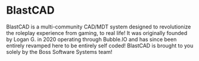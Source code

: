 # BlastCAD
BlastCAD is a multi-community CAD/MDT system designed to revolutionize the roleplay experience from gaming, to real life! It was originally founded by Logan G. in 2020 operating through Bubble.IO and has since been entirely revamped here to be entirely self coded! BlastCAD is brought to you solely by the Boss Software Systems team!
